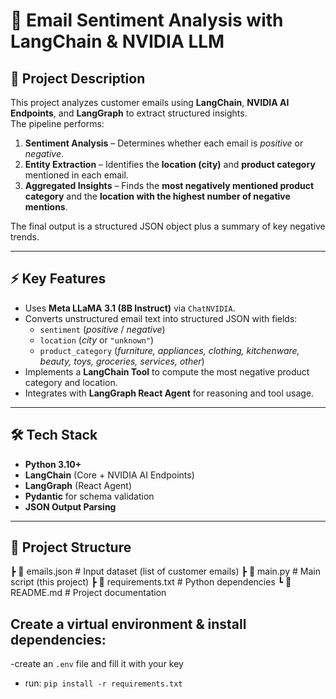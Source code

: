 # 📧 Email Sentiment Analysis with LangChain & NVIDIA LLM

## 📌 Project Description
This project analyzes customer emails using **LangChain**, **NVIDIA AI Endpoints**, and **LangGraph** to extract structured insights.  
The pipeline performs:  
1. **Sentiment Analysis** – Determines whether each email is *positive* or *negative*.  
2. **Entity Extraction** – Identifies the **location (city)** and **product category** mentioned in each email.  
3. **Aggregated Insights** – Finds the **most negatively mentioned product category** and the **location with the highest number of negative mentions**.  

The final output is a structured JSON object plus a summary of key negative trends.  

---

## ⚡ Key Features
- Uses **Meta LLaMA 3.1 (8B Instruct)** via `ChatNVIDIA`.  
- Converts unstructured email text into structured JSON with fields:  
  - `sentiment` (*positive* / *negative*)  
  - `location` (*city* or `"unknown"`)  
  - `product_category` (*furniture, appliances, clothing, kitchenware, beauty, toys, groceries, services, other*)  
- Implements a **LangChain Tool** to compute the most negative product category and location.  
- Integrates with **LangGraph React Agent** for reasoning and tool usage.  

---

## 🛠️ Tech Stack
- **Python 3.10+**  
- **LangChain** (Core + NVIDIA AI Endpoints)  
- **LangGraph** (React Agent)  
- **Pydantic** for schema validation  
- **JSON Output Parsing**  

---

## 📂 Project Structure
┣ 📄 emails.json # Input dataset (list of customer emails)
┣ 📄 main.py # Main script (this project)
┣ 📄 requirements.txt # Python dependencies
┗ 📄 README.md # Project documentation


## Create a virtual environment & install dependencies:
-create an `.env` file and fill it with your key
- run: `pip install -r requirements.txt`



